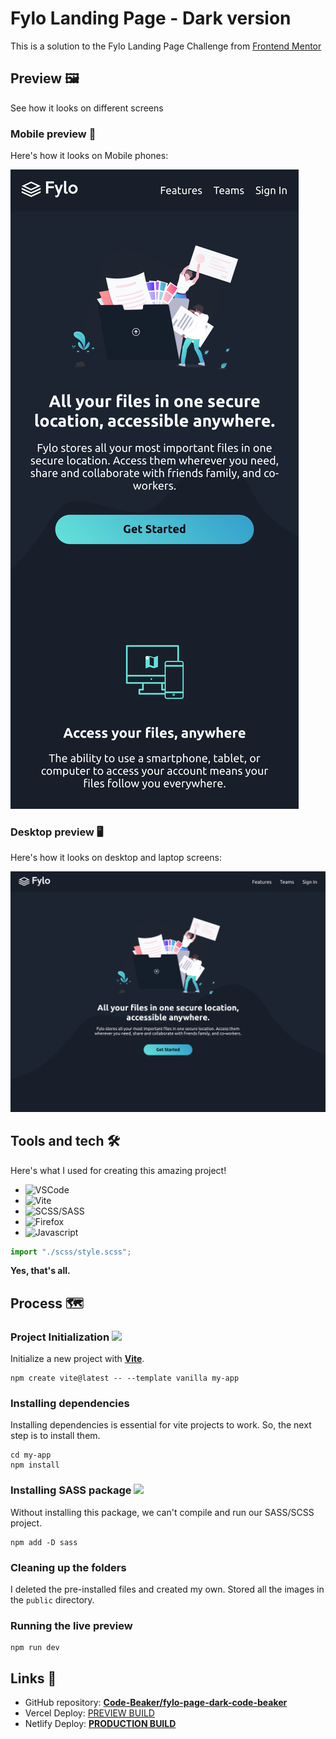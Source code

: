 # Fylo Landing Page - Dark version

This is a solution to the Fylo Landing Page Challenge from [Frontend Mentor](https://frontendmentor.io)

## Preview 🖼

See how it looks on different screens

### Mobile preview 📱

Here's how it looks on Mobile phones:

![Mobile Preview Image](<./fylo-home-dark.netlify.app_(Samsung%20Galaxy%20S20%20Ultra).png>)

### Desktop preview 🖥

Here's how it looks on desktop and laptop screens:

![Mobile Preview Image](./fylo-home-dark.netlify.app_.png)

## Tools and tech 🛠

Here's what I used for creating this amazing project!

- ![VSCode](https://img.shields.io/badge/Visual%20Studio%20Code-007ACC.svg?style=for-the-badge&logo=Visual-Studio-Code&logoColor=white)
- ![Vite](https://img.shields.io/badge/Vite-646CFF.svg?style=for-the-badge&logo=Vite&logoColor=white)
- ![SCSS/SASS](https://img.shields.io/badge/Sass-CC6699.svg?style=for-the-badge&logo=Sass&logoColor=white)
- ![Firefox](https://img.shields.io/badge/Firefox%20Browser-FF7139.svg?style=for-the-badge&logo=Firefox-Browser&logoColor=white)
- ![Javascript](https://img.shields.io/badge/JavaScript-F7DF1E.svg?style=for-the-badge&logo=JavaScript&logoColor=black)

```js
import "./scss/style.scss";
```

**Yes, that's all.**

## Process 🗺

### Project Initialization <img src="https://vitejs.dev/logo.svg" width="20px"/>

Initialize a new project with [**Vite**](https://vitejs.dev).

```
npm create vite@latest -- --template vanilla my-app
```

### Installing dependencies

Installing dependencies is essential for vite projects to work. So, the next step is to install them.

```
cd my-app
npm install
```

### Installing SASS package <img src="https://sass-lang.com/assets/img/logos/logo.svg" width="25px"/>

Without installing this package, we can't compile and run our SASS/SCSS project.

```
npm add -D sass
```

### Cleaning up the folders

I deleted the pre-installed files and created my own. Stored all the images in the `public` directory.

### Running the live preview

```
npm run dev
```

## Links 🔗

- GitHub repository: [**Code-Beaker/fylo-page-dark-code-beaker**](https://github.com/Code-Beaker/fylo-page-dark)
- Vercel Deploy: [PREVIEW BUILD](https://fylo-page-dark-code-beaker.vercel.app/)
- Netlify Deploy: [**PRODUCTION BUILD**](https://fylo-home-dark.netlify.app/)
